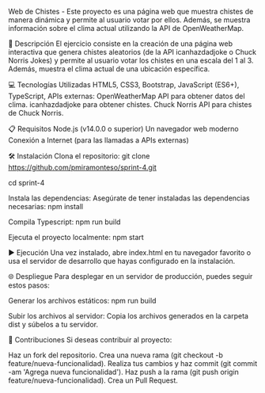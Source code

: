 Web de Chistes - Este proyecto es una página web que muestra chistes de manera dinámica y permite al usuario votar por ellos. Además, se muestra información sobre el clima actual utilizando la API de OpenWeatherMap.

📄 Descripción El ejercicio consiste en la creación de una página web interactiva que genera chistes aleatorios (de la API icanhazdadjoke o Chuck Norris Jokes) y permite al usuario votar los chistes en una escala del 1 al 3. Además, muestra el clima actual de una ubicación específica.

💻 Tecnologías Utilizadas HTML5, CSS3, Bootstrap, JavaScript (ES6+), TypeScript, APIs externas: OpenWeatherMap API para obtener datos del clima. icanhazdadjoke para obtener chistes. Chuck Norris API para chistes de Chuck Norris.

📋 Requisitos Node.js (v14.0.0 o superior) Un navegador web moderno Conexión a Internet (para las llamadas a APIs externas)

🛠️ Instalación Clona el repositorio: git clone https://github.com/pmiramonteso/sprint-4.git

cd sprint-4

Instala las dependencias: Asegúrate de tener instaladas las dependencias necesarias:
npm install

Compila Typescript:
npm run build

Ejecuta el proyecto localmente: npm start

▶️ Ejecución Una vez instalado, abre index.html en tu navegador favorito o usa el servidor de desarrollo que hayas configurado en la instalación.

🌐 Despliegue Para desplegar en un servidor de producción, puedes seguir estos pasos:

Generar los archivos estáticos: npm run build

Subir los archivos al servidor: Copia los archivos generados en la carpeta dist y súbelos a tu servidor.

🤝 Contribuciones Si deseas contribuir al proyecto:

Haz un fork del repositorio. Crea una nueva rama (git checkout -b feature/nueva-funcionalidad). Realiza tus cambios y haz commit (git commit -am 'Agrega nueva funcionalidad'). Haz push a la rama (git push origin feature/nueva-funcionalidad). Crea un Pull Request.
